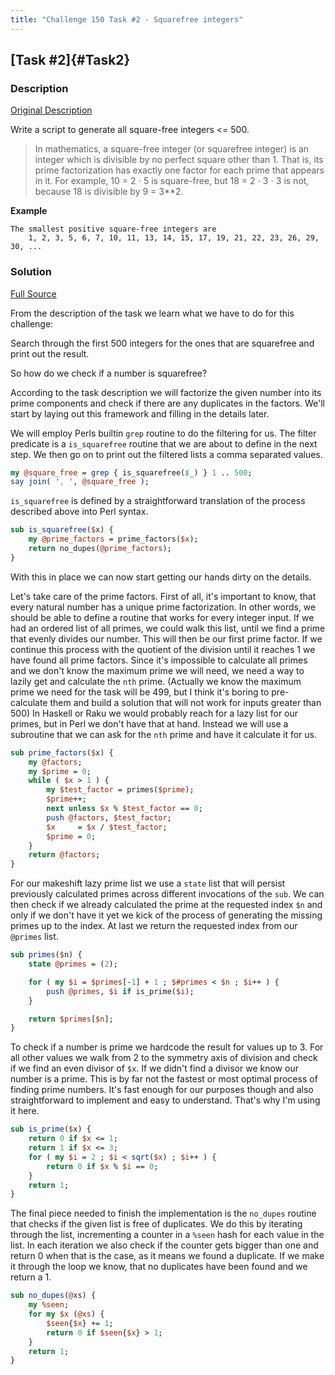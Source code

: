 ```yaml
---
title: "Challenge 150 Task #2 - Squarefree integers"
---
```


## [Task #2]{#Task2}

### Description

[Original Description](https://theweeklychallenge.org/blog/perl-weekly-challenge-150/#TASK2)


Write a script to generate all square-free integers <= 500.

> In mathematics, a square-free integer (or squarefree integer) is an integer
> which is divisible by no perfect square other than 1. That is, its prime
> factorization has exactly one factor for each prime that appears in it. For
> example, 10 = 2 ⋅ 5 is square-free, but 18 = 2 ⋅ 3 ⋅ 3 is not, because 18 is
> divisible by 9 = 3**2.
    
**Example**

```
The smallest positive square-free integers are
    1, 2, 3, 5, 6, 7, 10, 11, 13, 14, 15, 17, 19, 21, 22, 23, 26, 29, 30, ...
```


### Solution

[Full Source](https://github.com/ccntrq/perlweeklychallenge-club/tree/challenge-150/challenge-150/alexander-pankoff/perl/ch-2.pl)

From the description of the task we learn what we have to do for this challenge:

Search through the first 500 integers for the ones that are squarefree and print
out the result.

So how do we check if a number is squarefree?

According to the task description we will factorize the given number into its
prime components and check if there are any duplicates in the factors. We'll
start by laying out this framework and filling in the details later.

We will employ Perls builtin `grep` routine to do the filtering for us. The
filter predicate is a `is_squarefree` routine that we are about to define in the
next step. We then go on to print out the filtered lists a comma separated
values.

```perl
my @square_free = grep { is_squarefree($_) } 1 .. 500;
say join( ', ', @square_free );
```

`is_squarefree` is defined by a straightforward translation of the process described
above into Perl syntax.

```perl
sub is_squarefree($x) {
    my @prime_factors = prime_factors($x);
    return no_dupes(@prime_factors);
}
```

With this in place we can now start getting our hands dirty on the details.

Let's take care of the prime factors. First of all, it's important to know, that
every natural number has a unique prime factorization. In other words, we should
be able to define a routine that works for every integer input.
If we had an ordered list of all primes, we could walk this list, until
we find a prime that evenly divides our number. This will then be our first
prime factor. If we continue this process with the quotient of the division
until it reaches 1 we have found all prime factors. Since it's impossible to
calculate all primes and we don't know the maximum prime we will need, we need a
way to lazily get and calculate the `nth` prime. (Actually we know the maximum
prime we need for the task will be 499, but I think it's boring to pre-calculate
them and build a solution that will not work for inputs greater than 500)
In Haskell or Raku we would probably reach for a lazy list for our primes, but
in Perl we don't have that at hand. Instead we will use a subroutine that we can
ask for the `nth` prime and have it calculate it for us.

```perl
sub prime_factors($x) {
    my @factors;
    my $prime = 0;
    while ( $x > 1 ) {
        my $test_factor = primes($prime);
        $prime++;
        next unless $x % $test_factor == 0;
        push @factors, $test_factor;
        $x     = $x / $test_factor;
        $prime = 0;
    }
    return @factors;
}
```

For our makeshift lazy prime list we use a `state` list that will persist
previously calculated primes across different invocations of the `sub`. We can
then check if we already calculated the prime at the requested index `$n` and
only if we don't have it yet we kick of the process of generating the missing
primes up to the index. At last we return the requested index from our `@primes`
list.

```perl
sub primes($n) {
    state @primes = (2);

    for ( my $i = $primes[-1] + 1 ; $#primes < $n ; $i++ ) {
        push @primes, $i if is_prime($i);
    }

    return $primes[$n];
}
```

To check if a number is prime we hardcode the result for values up to 3. For all
other values we walk from 2 to the symmetry axis of division and check if we
find an even divisor of `$x`. If we didn't find a divisor we know our number is
a prime. This is by far not the fastest or most optimal process of finding prime
numbers. It's fast enough for our purposes though and also straightforward to
implement and easy to understand. That's why I'm using it here.

```perl
sub is_prime($x) {
    return 0 if $x <= 1;
    return 1 if $x <= 3;
    for ( my $i = 2 ; $i < sqrt($x) ; $i++ ) {
        return 0 if $x % $i == 0;
    }
    return 1;
}
```

The final piece needed to finish the implementation is the `no_dupes` routine
that checks if the given list is free of duplicates. We do this by iterating
through the list, incrementing a counter in a `%seen` hash for each value in the
list. In each iteration we also check if the counter gets bigger than one and
return 0 when that is the case, as it means we found a duplicate. If we make it
through the loop we know, that no duplicates have been found and we return a 1.

```perl
sub no_dupes(@xs) {
    my %seen;
    for my $x (@xs) {
        $seen{$x} += 1;
        return 0 if $seen{$x} > 1;
    }
    return 1;
}
```
